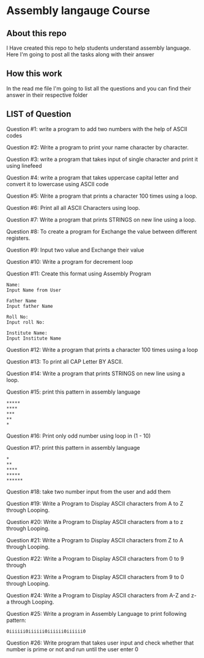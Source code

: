 # Assembly langauge Course

## About this repo

I Have created this repo to help students understand assembly language. Here I'm going to post all the tasks along with their answer

## How this work

In the read me file I'm going to list all the questions and you can find their answer in their respective folder

## LIST of Question

Question #1: write a program to add two numbers with the help of ASCII codes

Question #2: Write a program to print your name character by character.

Question #3: write a program that takes input of single character and print it using linefeed

Question #4: write a program that takes uppercase capital letter and convert it to lowercase using ASCII code

Question #5: Write a program that prints a character 100 times using a loop.

Question #6: Print all all ASCII Characters using loop.

Question #7: Write a program that prints STRINGS on new line using a loop.

Question #8: To create a program for Exchange the value between different registers.

Question #9: Input two value and Exchange their value

Question #10: Write a program for decrement loop

Question #11: Create this format using Assembly Program

    Name:
    Input Name from User

    Father Name
    Input father Name

    Roll No:
    Input roll No:

    Institute Name:
    Input Institute Name

Question #12: Write a program that prints a character 100 times using a loop

Question #13: To print all CAP Letter BY ASCII.

Question #14: Write a program that prints STRINGS on new line using a loop.

Question #15: print this pattern in assembly language

    *****
    ****
    ***
    **
    *

Question #16: Print only odd number using loop in (1 - 10)


Question #17: print this pattern in assembly language

    *
    **
    ****
    *****
    ******

Question #18: take two number input from the user and add them


Question #19:  Write a Program to Display ASCII characters from A to Z through Looping.

Question #20:  Write a Program to Display ASCII characters from a to z through Looping.

Question #21:   Write a Program to Display ASCII characters from Z to A through Looping.

Question #22:   Write a Program to Display ASCII characters from 0 to 9 through

Question #23:   Write a Program to Display ASCII characters from 9 to 0 through Looping.

Question #24:   Write a Program to Display ASCII characters from A-Z and z-a through Looping.

Question #25:   Write a program in Assembly Language to print following pattern:
    
    0iiiiii0iiiiii0iiiiii0iiiiii0

Question #26:   Write program that takes user input and check whether that number is prime or not and run until the user enter 0